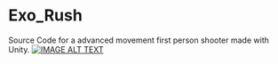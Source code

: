 # Exo_Rush
Source Code for a advanced movement first person shooter made with Unity.
[![IMAGE ALT TEXT](http://img.youtube.com/vi/r0ZXs_icT1Q/0.jpg)](https://youtu.be/r0ZXs_icT1Q "Exo Rush")
